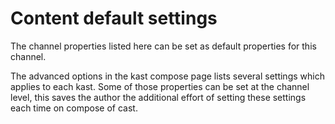 # Content default settings
The channel properties listed here can be set as default properties for this channel.

The advanced options in the kast compose page lists several settings which applies to each kast.
Some of those properties can be set at the channel level, this saves the author the additional effort of setting these settings each time on compose of cast.
<!--stackedit_data:
eyJoaXN0b3J5IjpbMTcxNTE1NTY2NV19
-->